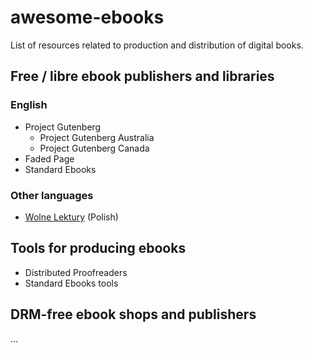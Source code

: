 # awesome-ebooks
List of resources related to production and distribution of digital books.

## Free / libre ebook publishers and libraries

### English

- Project Gutenberg
  - Project Gutenberg Australia
  - Project Gutenberg Canada
- Faded Page
- Standard Ebooks

### Other languages

- [Wolne Lektury](https://wolnelektury.pl/) (Polish)

## Tools for producing ebooks

- Distributed Proofreaders
- Standard Ebooks tools

## DRM-free ebook shops and publishers

...


